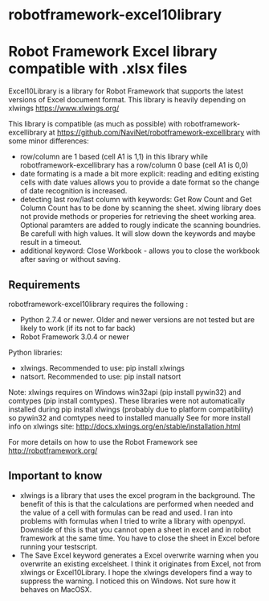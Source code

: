 # robotframework-excel10library

Robot Framework Excel library compatible with .xlsx files
=========================================================

Excel10Library is a library for Robot Framework that supports the latest versions of Excel document format. 
This library is heavily depending on xlwings https://www.xlwings.org/

This library is compatible (as much as possible) with robotframework-excellibrary at https://github.com/NaviNet/robotframework-excellibrary with some minor differences:
- row/column are 1 based  (cell A1 is 1,1) in this library while robotframework-excellibrary has a row/column 0 base (cell A1 is 0,0)
- date formating is a made a bit more explicit: reading and editing existing cells with date values allows you to provide a 
date format so the change of date recognition is increased.
- detecting last row/last column with keywords: Get Row Count and Get Column Count has to be done by scanning the sheet. xlwing library does not provide methods or properies for retrieving the sheet working area. Optional paramters are added to rougly indicate the scanning boundries. Be carefull with high values. It will slow down the keywords and maybe result in a timeout.
- additional keyword: Close Workbook - allows you to close the workbook after saving or without saving.


Requirements
------------
robotframework-excel10library requires the following :

* Python 2.7.4 or newer. Older and newer versions are not tested but are likely to work (if its not to far back)
* Robot Framework 3.0.4 or newer

Python libraries:
* xlwings. Recommended to use: pip install xlwings
* natsort. Recommended to use: pip install natsort

Note: xlwings requires on Windows win32api (pip install pywin32) and comtypes (pip install comtypes). 
These libraries were not automatically installed during pip install xlwings (probably due to platform compatibility) so pywin32 and comtypes need to installed manually
See for more install info on xlwings site: http://docs.xlwings.org/en/stable/installation.html

For more details on how to use the Robot Framework see http://robotframework.org/

Important to know
------------------
- xlwings is a library that uses the excel program in the background. The benefit of this is that the calculations are performed when needed and the value of a cell with formulas can be read and used. I ran into problems with formulas when I tried to write a library with openpyxl.
Downside of this is that you cannot open a sheet in excel and in robot framework at the same time. You have to close the sheet in Excel before running your testscript.
- The Save Excel keyword generates a Excel overwrite warning when you overwrite an existing excelsheet. I think it originates from Excel, not from xlwings or Excel10Library. I hope the xlwings developers find a way to suppress the warning. I noticed this on Windows. Not sure how it behaves on MacOSX.

